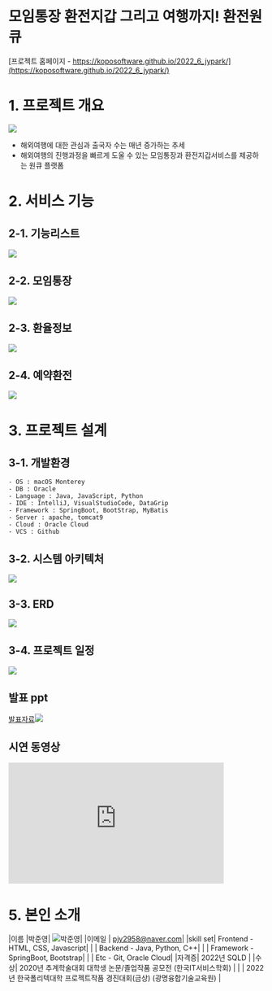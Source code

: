 # 모임통장 환전지갑 그리고 여행까지! 환전원큐

[프로젝트 홈페이지 - https://koposoftware.github.io/2022_6_jypark/](https://koposoftware.github.io/2022_6_jypark/)

# 1. 프로젝트 개요
<img src="summary.png"/><br>
- 해외여행에 대한 관심과 출국자 수는 매년 증가하는 추세<br>
- 해외여행의 진행과정을 빠르게 도울 수 있는 모임통장과 환전지갑서비스를 제공하는 원큐 플랫폼

# 2. 서비스 기능
## 2-1. 기능리스트
<img src="ServiceList.png"/><br>
## 2-2. 모임통장
<img src="function1.png"/><br>
## 2-3. 환율정보
<img src="function2.png"/><br>
## 2-4. 예약환전
<img src="function3.png"/><br>

# 3. 프로젝트 설계
## 3-1. 개발환경
```
- OS : macOS Monterey
- DB : Oracle
- Language : Java, JavaScript, Python
- IDE : IntelliJ, VisualStudioCode, DataGrip
- Framework : SpringBoot, BootStrap, MyBatis
- Server : apache, tomcat9
- Cloud : Oracle Cloud
- VCS : Github
```
## 3-2. 시스템 아키텍처
   <img src="architecture.png"/><br>
## 3-3. ERD
   <img src="erd.png"/><br>
## 3-4. 프로젝트 일정
<img src="GanttChart.png"/><br>

## 발표 ppt 
[발표자료<img src="ppt.png"/>](/발표ppt.pptx)<br>

## 시연 동영상 

  <iframe width="424" height="238" src="https://www.youtube.com/embed/reOGfxYJre0" title="YouTube video player" frameborder="0" allow="accelerometer; autoplay; clipboard-write; encrypted-media; gyroscope; picture-in-picture" allowfullscreen></iframe>

# 5. 본인 소개

|이름 |박준영| ![박준영](/박준영.jpg)|
|이메일 | pjy2958@naver.com|
|skill set| Frontend - HTML, CSS, Javascript|
| | Backend - Java, Python, C++|
| | Framework - SpringBoot, Bootstrap|
| | Etc - Git, Oracle Cloud|
|자격증| 2022년 SQLD |
|수상| 2020년 추계학술대회 대학생 논문/졸업작품 공모전 (한국IT서비스학회)  |
| | 2022년 한국폴리텍대학 프로젝트작품 경진대회(금상) (광명융합기술교육원)  |


